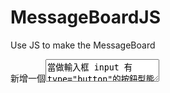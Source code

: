 # MessageBoardJS
Use JS to make the MessageBoard

新增一個<textarea>當做輸入框
input 有type="button"的按鈕型態
要做一個可以顯示留言的地方，但是想不到該用什麼標籤顯示比較好
就先新增了一個<textarea>把他的readonly屬性設為readonly


- [x] 要有一個輸入框可以輸入留言
- [x] 要有一個顯示留言的地方
- [ ] 要有一個按鈕，按下後顯示留言的地方會有剛輸入的留言
